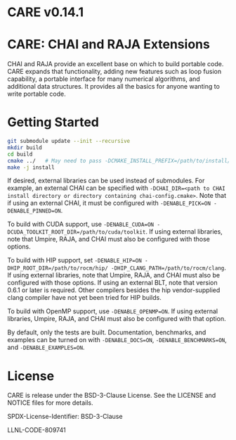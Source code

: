 [comment]: # (#################################################################)
[comment]: # (Copyright 2020-24, Lawrence Livermore National Security, LLC and CARE)
[comment]: # (project contributors. See the CARE LICENSE file for details.)
[comment]: #
[comment]: # (SPDX-License-Identifier: BSD-3-Clause)
[comment]: # (#################################################################)

# CARE v0.14.1

CARE: CHAI and RAJA Extensions
===============================
CHAI and RAJA provide an excellent base on which to build portable code. CARE expands that functionality, adding new features such as loop fusion capability, a portable interface for many numerical algorithms, and additional data structures. It provides all the basics for anyone wanting to write portable code.

Getting Started
===============
```bash
git submodule update --init --recursive
mkdir build
cd build
cmake ../   # May need to pass -DCMAKE_INSTALL_PREFIX=/path/to/install/in if the next instruction fails
make -j install
```

If desired, external libraries can be used instead of submodules. For example, an external CHAI can be specified with `-DCHAI_DIR=<path to CHAI install directory or directory containing chai-config.cmake>`. Note that if using an external CHAI, it must be configured with `-DENABLE_PICK=ON -DENABLE_PINNED=ON`.

To build with CUDA support, use `-DENABLE_CUDA=ON -DCUDA_TOOLKIT_ROOT_DIR=/path/to/cuda/toolkit`. If using external libraries, note that Umpire, RAJA, and CHAI must also be configured with those options.
 
To build with HIP support, set `-DENABLE_HIP=ON -DHIP_ROOT_DIR=/path/to/rocm/hip/ -DHIP_CLANG_PATH=/path/to/rocm/clang`. If using external libraries, note that Umpire, RAJA, and CHAI must also be configured with those options. If using an external BLT, note that version 0.6.1 or later is required. Other compilers besides the hip vendor-supplied clang compiler have not yet been tried for HIP builds.
 
To build with OpenMP support, use `-DENABLE_OPENMP=ON`. If using external libraries, Umpire, RAJA, and CHAI must also be configured with that option.

By default, only the tests are built. Documentation, benchmarks, and examples can be turned on with `-DENABLE_DOCS=ON`, `-DENABLE_BENCHMARKS=ON`, and `-DENABLE_EXAMPLES=ON`.

License
=======
CARE is release under the BSD-3-Clause License. See the LICENSE and NOTICE files for more details.

SPDX-License-Identifier: BSD-3-Clause

LLNL-CODE-809741
